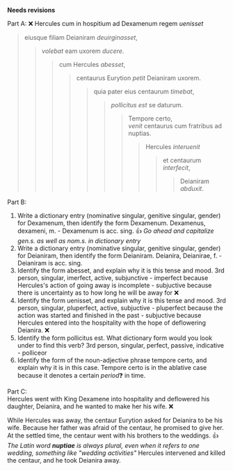 **Needs revisions**

Part A:  ❌
Hercules cum in hospitium ad Dexamenum regem *uenisset*  
>eiusque filiam Deianiram *deuirginasset*,  
>>*volebat* eam uxorem *ducere*.  
>>>cum Hercules *abesset*,  
>>>>centaurus Eurytion *petit* Deianiram uxorem.  
>>>>>quia pater eius centaurum *timebat*,  
>>>>>>*pollicitus est* se daturum.  
>>>>>>>Tempore certo,  
>>>>>>>*venit* centaurus cum fratribus ad nuptias.  
>>>>>>>>Hercules *interuenit*   
>>>>>>>>>et centaurum *interfecit*,  
>>>>>>>>>>Deianiram *abduxit*.    

Part B:  
1. Write a dictionary entry (nominative singular, genitive singular, gender) for Dexamenum, then identify the form Dexamenum.
Dexamenus, dexameni, m. - Dexamenum is acc. sing.    👍 *Go ahead and capitalize gen.s. as well as nom.s. in dictionary entry*
1. Write a dictionary entry (nominative singular, genitive singular, gender) for Deianiram, then identify the form Deianiram.
Deianira, Deianirae, f. - Deianiram is acc. sing.   
1. Identify the form abesset, and explain why it is this tense and mood.
3rd person, singular, imerfect, active, subjunctive - imperfect because Hercules's action of going away is incomplete - subjuctive because there is uncertainty as to how long he will be away for  ❌
1. Identify the form uenisset, and explain why it is this tense and mood.
3rd person, singular, pluperfect, active, subjuctive - pluperfect because the action was started and finished in the past - subjuctive because Hercules entered into the hospitality with the hope of deflowering Deianira. ❌
1. Identify the form pollicitus est. What dictionary form would you look under to find this verb?
3rd person, singular, perfect, passive, indicative - polliceor  
1. Identify the form of the noun-adjective phrase tempore certo, and explain why it is in this case.
Tempore certo is in the ablative case because it denotes a certain *period*❓ in time.   

Part C:  
Hercules went with King Dexamene into hospitality and deflowered his daughter, Deianira, and he wanted to make her his wife. ❌

While Hercules was away, the centaur Eurytion asked for Deianira to be his wife. Because her father was afraid of the centaur, he promised to give her. At the settled time, the centaur went with his brothers to the weddings. 👍 *The Latin word **nuptiae** is always plural, even when it refers to one wedding, something like "wedding activities"*
Hercules intervened and killed the centaur, and he took Deianira away. 
